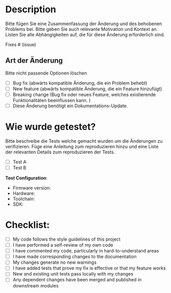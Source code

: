# Description

Bitte fügen Sie eine Zusammenfassung der Änderung und des behobenen Problems bei. Bitte geben Sie auch relevante Motivation und Kontext an. Listen Sie alle Abhängigkeiten auf, die für diese Änderung erforderlich sind. 

Fixes # (issue)

## Art der Änderung

Bitte nicht passende Optionen löschen

- [ ] Bug fix (abwärts kompatible Änderung, die ein Problem behebt)
- [ ] New feature (abwärts kompatible Änderung, die ein Feature hinzufügt)
- [ ] Breaking change (Bug fix oder neues Feature, welches existierende Funktionalitäten beeinflussen kann. )
- [ ] Diese Änderung benötigt ein Dokumentations-Update.

# Wie wurde getestet?

Bitte beschreibe die Tests welche gemacht wurden um die Änderungen zu verifizieren. Füge eine Anleitung zum reproduzieren hinzu und eine Liste der relevanten Details zum reproduzieren der Tests.

- [ ] Test A
- [ ] Test B

**Test Configuration**:
* Firmware version:
* Hardware:
* Toolchain:
* SDK:

# Checklist:

- [ ] My code follows the style guidelines of this project
- [ ] I have performed a self-review of my own code
- [ ] I have commented my code, particularly in hard-to-understand areas
- [ ] I have made corresponding changes to the documentation
- [ ] My changes generate no new warnings
- [ ] I have added tests that prove my fix is effective or that my feature works
- [ ] New and existing unit tests pass locally with my changes
- [ ] Any dependent changes have been merged and published in downstream modules
